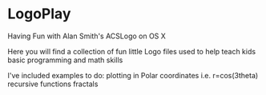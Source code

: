 # LogoPlay
Having Fun with Alan Smith's ACSLogo on OS X

Here you will find a collection of fun little Logo files used to help teach kids basic programming and math skills

I've included examples to do:
  plotting in Polar coordinates i.e. r=cos(3theta)
  recursive functions
  fractals
  
